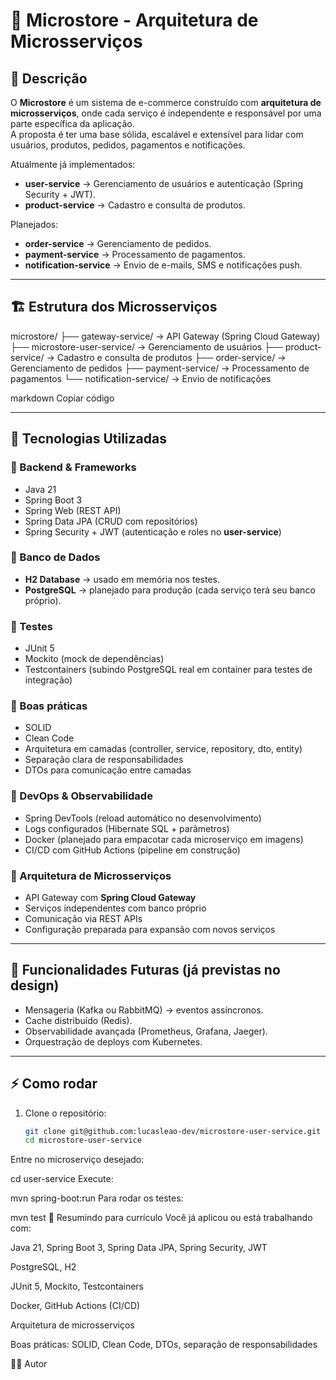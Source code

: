 # 🛒 Microstore - Arquitetura de Microsserviços

## 📌 Descrição
O **Microstore** é um sistema de e-commerce construído com **arquitetura de microsserviços**, onde cada serviço é independente e responsável por uma parte específica da aplicação.  
A proposta é ter uma base sólida, escalável e extensível para lidar com usuários, produtos, pedidos, pagamentos e notificações.

Atualmente já implementados:
- **user-service** → Gerenciamento de usuários e autenticação (Spring Security + JWT).  
- **product-service** → Cadastro e consulta de produtos.  

Planejados:
- **order-service** → Gerenciamento de pedidos.  
- **payment-service** → Processamento de pagamentos.  
- **notification-service** → Envio de e-mails, SMS e notificações push.  

---

## 🏗️ Estrutura dos Microsserviços
microstore/
├── gateway-service/ → API Gateway (Spring Cloud Gateway)
├── microstore-user-service/ → Gerenciamento de usuários
├── product-service/ → Cadastro e consulta de produtos
├── order-service/ → Gerenciamento de pedidos
├── payment-service/ → Processamento de pagamentos
└── notification-service/ → Envio de notificações

markdown
Copiar código

---

## 🚀 Tecnologias Utilizadas

### 🔹 Backend & Frameworks
- Java 21  
- Spring Boot 3  
- Spring Web (REST API)  
- Spring Data JPA (CRUD com repositórios)  
- Spring Security + JWT (autenticação e roles no **user-service**)  

### 🔹 Banco de Dados
- **H2 Database** → usado em memória nos testes.  
- **PostgreSQL** → planejado para produção (cada serviço terá seu banco próprio).  

### 🔹 Testes
- JUnit 5  
- Mockito (mock de dependências)  
- Testcontainers (subindo PostgreSQL real em container para testes de integração)  

### 🔹 Boas práticas
- SOLID  
- Clean Code  
- Arquitetura em camadas (controller, service, repository, dto, entity)  
- Separação clara de responsabilidades  
- DTOs para comunicação entre camadas  

### 🔹 DevOps & Observabilidade
- Spring DevTools (reload automático no desenvolvimento)  
- Logs configurados (Hibernate SQL + parâmetros)  
- Docker (planejado para empacotar cada microserviço em imagens)  
- CI/CD com GitHub Actions (pipeline em construção)  

### 🔹 Arquitetura de Microsserviços
- API Gateway com **Spring Cloud Gateway**  
- Serviços independentes com banco próprio  
- Comunicação via REST APIs  
- Configuração preparada para expansão com novos serviços  

---

## 📌 Funcionalidades Futuras (já previstas no design)
- Mensageria (Kafka ou RabbitMQ) → eventos assíncronos.  
- Cache distribuído (Redis).  
- Observabilidade avançada (Prometheus, Grafana, Jaeger).  
- Orquestração de deploys com Kubernetes.  

---

## ⚡ Como rodar
1. Clone o repositório:
   ```bash
   git clone git@github.com:lucasleao-dev/microstore-user-service.git
   cd microstore-user-service
Entre no microserviço desejado:

cd user-service
Execute:

mvn spring-boot:run
Para rodar os testes:


mvn test
📖 Resumindo para currículo
Você já aplicou ou está trabalhando com:

Java 21, Spring Boot 3, Spring Data JPA, Spring Security, JWT

PostgreSQL, H2

JUnit 5, Mockito, Testcontainers

Docker, GitHub Actions (CI/CD)

Arquitetura de microsserviços

Boas práticas: SOLID, Clean Code, DTOs, separação de responsabilidades

👨‍💻 Autor
